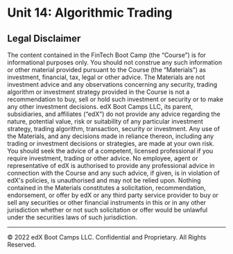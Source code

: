 # Unit 14: Algorithmic Trading

## Legal Disclaimer

The content contained in the FinTech Boot Camp (the “Course”) is for informational purposes only. You should not construe any such information or other material provided pursuant to the Course (the “Materials”) as investment, financial, tax, legal or other advice. The Materials are not investment advice and any observations concerning any security, trading algorithm or investment strategy provided in the Course is not a recommendation to buy, sell or hold such investment or security or to make any other investment decisions. edX Boot Camps LLC, its parent, subsidiaries, and affiliates (“edX”) do not provide any advice regarding the nature, potential value, risk or suitability of any particular investment strategy, trading algorithm, transaction, security or investment. Any use of the Materials, and any decisions made in reliance thereon, including any trading or investment decisions or strategies, are made at your own risk.  You should seek the advice of a competent, licensed professional if you require investment, trading or other advice. No employee, agent or representative of edX is authorised to provide any professional advice in connection with the Course and any such advice, if given, is in violation of edX's policies, is unauthorised and may not be relied upon. Nothing contained in the Materials constitutes a solicitation, recommendation, endorsement, or offer by edX or any third party service provider to buy or sell any securities or other financial instruments in this or in any other jurisdiction whether or not such solicitation or offer would be unlawful under the securities laws of such jurisdiction.

---

© 2022 edX Boot Camps LLC. Confidential and Proprietary. All Rights Reserved.
